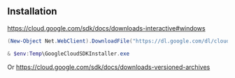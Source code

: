 ## Installation
https://cloud.google.com/sdk/docs/downloads-interactive#windows
```ps1
(New-Object Net.WebClient).DownloadFile("https://dl.google.com/dl/cloudsdk/channels/rapid/GoogleCloudSDKInstaller.exe", "$env:Temp\GoogleCloudSDKInstaller.exe")

& $env:Temp\GoogleCloudSDKInstaller.exe
```

Or https://cloud.google.com/sdk/docs/downloads-versioned-archives
